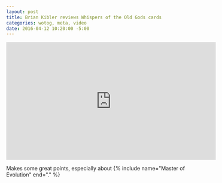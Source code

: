 ```yaml
---
layout: post
title: Brian Kibler reviews Whispers of the Old Gods cards
categories: wotog, meta, video
date: 2016-04-12 10:20:00 -5:00
---
```


<iframe width="560" height="315" src="https://www.youtube.com/embed/videoseries?list=PLB5cUjNPfOGH7BG0IWh_1YkRt0l6tFBqi" frameborder="0" allowfullscreen></iframe>

Makes some great points, especially about {% include name="Master of Evolution" end="." %}
